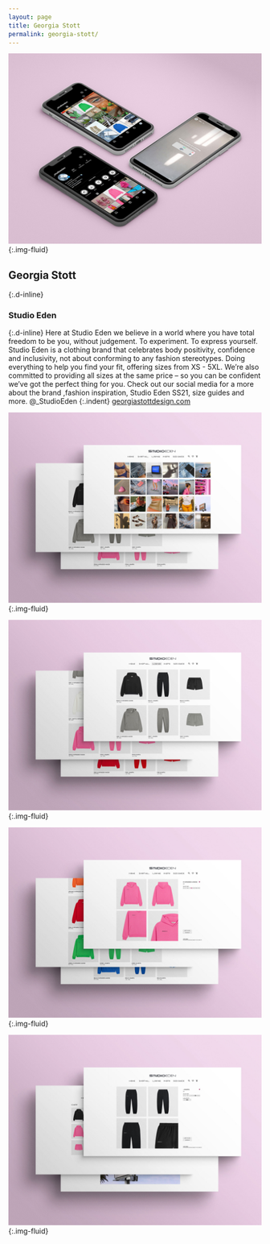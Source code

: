 ```yaml
---
layout: page
title: Georgia Stott
permalink: georgia-stott/
---
```

![Mock-up of brand visual identity mobile screen applications](../images/georgia_stott_01.jpg "Brand visual identity designs"){:.img-fluid}
## Georgia Stott
{:.d-inline}
### Studio Eden
{:.d-inline}
Here at Studio Eden we believe in a world where you have total freedom to be you, without judgement. To experiment. To express yourself. Studio Eden is a clothing brand that celebrates body positivity, confidence and inclusivity, not about conforming to any fashion stereotypes. Doing everything to help you find your fit, offering sizes from XS - 5XL. We’re also committed to providing all sizes at the same price – so you can be confident we’ve got the perfect thing for you. Check out our social media for a more about the brand ,fashion inspiration, Studio Eden SS21, size guides and more. @_StudioEden
{:.indent}
[georgiastottdesign.com](https://www.georgiastottdesign.com)

![Brand visual identity applied to website screen designs](../images/georgia_stott_02.jpg "Brand visual identity designs"){:.img-fluid}

![Brand visual identity applied to website screen designs](../images/georgia_stott_03.jpg "Brand visual identity designs"){:.img-fluid}

![Brand visual identity applied to website screen designs](../images/georgia_stott_04.jpg "Brand visual identity designs"){:.img-fluid}

![Brand visual identity applied to website screen designs](../images/georgia_stott_05.jpg "Brand visual identity designs"){:.img-fluid}
